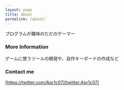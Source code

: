 ```yaml
---
layout: page
title: About
permalink: /about/
---
```


プログラムが趣味のただのゲーマー

### More Information

ゲームに使うツールの開発や、自作キーボードの作成など

### Contact me

[https://twitter.com/Apr1c07](twitter:Apr1c07)
